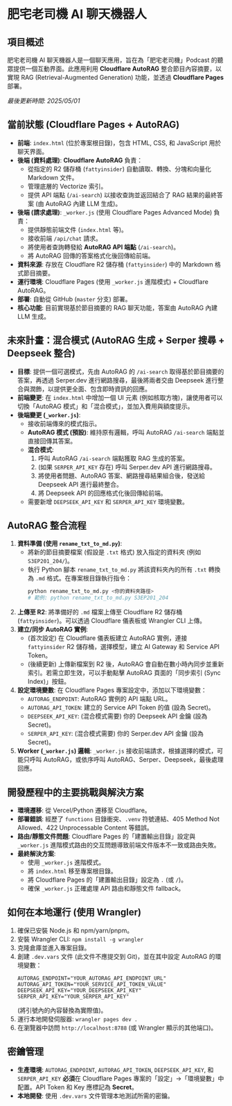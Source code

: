 # 肥宅老司機 AI 聊天機器人

## 項目概述

肥宅老司機 AI 聊天機器人是一個聊天應用，旨在為「肥宅老司機」Podcast 的聽眾提供一個互動界面。此應用利用 **Cloudflare AutoRAG** 整合節目內容摘要，以實現 RAG (Retrieval-Augmented Generation) 功能，並透過 **Cloudflare Pages** 部署。

*最後更新時間: 2025/05/01*

## 當前狀態 (Cloudflare Pages + AutoRAG)

- **前端**: `index.html` (位於專案根目錄)，包含 HTML, CSS, 和 JavaScript 用於聊天界面。
- **後端 (資料處理)**: **Cloudflare AutoRAG** 負責：
    - 從指定的 R2 儲存桶 (`fattyinsider`) 自動讀取、轉換、分塊和向量化 Markdown 文件。
    - 管理底層的 Vectorize 索引。
    - 提供 API 端點 (`/ai-search`) 以接收查詢並返回結合了 RAG 結果的最終答案 (由 AutoRAG 內建 LLM 生成)。
- **後端 (請求處理)**: `_worker.js` (使用 Cloudflare Pages Advanced Mode) 負責：
    - 提供靜態前端文件 (`index.html` 等)。
    - 接收前端 `/api/chat` 請求。
    - 將使用者查詢轉發給 **AutoRAG API 端點** (`/ai-search`)。
    - 將 AutoRAG 回傳的答案格式化後回傳給前端。
- **資料來源**: 存放在 Cloudflare R2 儲存桶 (`fattyinsider`) 中的 Markdown 格式節目摘要。
- **運行環境**: Cloudflare Pages (使用 `_worker.js` 進階模式) + Cloudflare AutoRAG。
- **部署**: 自動從 GitHub (`master` 分支) 部署。
- **核心功能**: 目前實現基於節目摘要的 RAG 聊天功能，答案由 AutoRAG 內建 LLM 生成。

## 未來計畫：混合模式 (AutoRAG 生成 + Serper 搜尋 + Deepseek 整合)

- **目標**: 提供一個可選模式，先由 AutoRAG 的 `/ai-search` 取得基於節目摘要的答案，再透過 Serper.dev 進行網路搜尋，最後將兩者交由 Deepseek 進行整合與潤飾，以提供更全面、包含即時資訊的回應。
- **前端變更**: 在 `index.html` 中增加一個 UI 元素 (例如核取方塊)，讓使用者可以切換「AutoRAG 模式」和「混合模式」，並加入費用與額度提示。
- **後端變更 (`_worker.js`)**:
    - 接收前端傳來的模式指示。
    - **AutoRAG 模式 (預設)**: 維持原有邏輯，呼叫 AutoRAG `/ai-search` 端點並直接回傳其答案。
    - **混合模式**:
        1.  呼叫 AutoRAG `/ai-search` 端點獲取 RAG 生成的答案。
        2.  (如果 `SERPER_API_KEY` 存在) 呼叫 Serper.dev API 進行網路搜尋。
        3.  將使用者問題、AutoRAG 答案、網路搜尋結果組合後，發送給 Deepseek API 進行最終整合。
        4.  將 Deepseek API 的回應格式化後回傳給前端。
    - 需要新增 `DEEPSEEK_API_KEY` 和 `SERPER_API_KEY` 環境變數。

## AutoRAG 整合流程

1.  **資料準備 (使用 `rename_txt_to_md.py`)**: 
    - 將新的節目摘要檔案 (假設是 `.txt` 格式) 放入指定的資料夾 (例如 `S3EP201_204/`)。
    - 執行 Python 腳本 `rename_txt_to_md.py` 將該資料夾內的所有 `.txt` 轉換為 `.md` 格式。在專案根目錄執行指令：
      ```bash
      python rename_txt_to_md.py <你的資料夾路徑>
      # 範例: python rename_txt_to_md.py S3EP201_204
      ```
2.  **上傳至 R2**: 將準備好的 `.md` 檔案上傳至 Cloudflare R2 儲存桶 (`fattyinsider`)。可以透過 Cloudflare 儀表板或 Wrangler CLI 上傳。
3.  **建立/同步 AutoRAG 實例**: 
    - (首次設定) 在 Cloudflare 儀表板建立 AutoRAG 實例，連接 `fattyinsider` R2 儲存桶，選擇模型，建立 AI Gateway 和 Service API Token。
    - (後續更新) 上傳新檔案到 R2 後，AutoRAG 會自動在數小時內同步並重新索引。若需立即生效，可以手動點擊 AutoRAG 頁面的「同步索引 (Sync Index)」按鈕。
4.  **設定環境變數**: 在 Cloudflare Pages 專案設定中，添加以下環境變數：
    - `AUTORAG_ENDPOINT`: AutoRAG 實例的 API 端點 URL。
    - `AUTORAG_API_TOKEN`: 建立的 Service API Token 的值 (設為 Secret)。
    - `DEEPSEEK_API_KEY`: (混合模式需要) 你的 Deepseek API 金鑰 (設為 Secret)。
    - `SERPER_API_KEY`: (混合模式需要) 你的 Serper.dev API 金鑰 (設為 Secret)。
5.  **Worker (`_worker.js`) 邏輯**: `_worker.js` 接收前端請求，根據選擇的模式，可能只呼叫 AutoRAG，或依序呼叫 AutoRAG、Serper、Deepseek，最後處理回應。

## 開發歷程中的主要挑戰與解決方案

- **環境遷移**: 從 Vercel/Python 遷移至 Cloudflare。
- **部署錯誤**: 經歷了 `functions` 目錄衝突、`.venv` 符號連結、405 Method Not Allowed、422 Unprocessable Content 等錯誤。
- **路由/靜態文件問題**: Cloudflare Pages 的「建置輸出目錄」設定與 `_worker.js` 進階模式路由的交互問題導致前端文件版本不一致或路由失敗。
- **最終解決方案**: 
    - 使用 `_worker.js` 進階模式。
    - 將 `index.html` 移至專案根目錄。
    - 將 Cloudflare Pages 的「建置輸出目錄」設定為 `.` (或 `/`)。
    - 確保 `_worker.js` 正確處理 API 路由和靜態文件 fallback。

## 如何在本地運行 (使用 Wrangler)

1.  確保已安裝 Node.js 和 npm/yarn/pnpm。
2.  安裝 Wrangler CLI: `npm install -g wrangler`
3.  克隆倉庫並進入專案目錄。
4.  創建 `.dev.vars` 文件 (此文件不應提交到 Git)，並在其中設定 AutoRAG 的環境變數：
    ```
    AUTORAG_ENDPOINT="YOUR_AUTORAG_API_ENDPOINT_URL"
    AUTORAG_API_TOKEN="YOUR_SERVICE_API_TOKEN_VALUE"
    DEEPSEEK_API_KEY="YOUR_DEEPSEEK_API_KEY"
    SERPER_API_KEY="YOUR_SERPER_API_KEY"
    ```
    (將引號內的內容替換為實際值)。
5.  運行本地開發伺服器: `wrangler pages dev .`
6.  在瀏覽器中訪問 `http://localhost:8788` (或 Wrangler 顯示的其他端口)。

## 密鑰管理

- **生產環境**: `AUTORAG_ENDPOINT`, `AUTORAG_API_TOKEN`, `DEEPSEEK_API_KEY`, 和 `SERPER_API_KEY` **必須**在 Cloudflare Pages 專案的「設定」->「環境變數」中配置。API Token 和 Key 應標記為 **Secret**。
- **本地開發**: 使用 `.dev.vars` 文件管理本地測試所需的密鑰。 